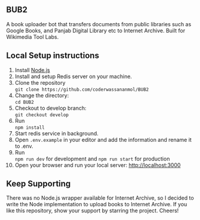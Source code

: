 ## BUB2
A book uploader bot that transfers documents from public libraries such as Google Books, and Panjab Digital Library etc to Internet Archive. Built for Wikimedia Tool Labs.

## Local Setup instructions
1. Install [Node.js](https://nodejs.org/en/download/)
2. Install and setup Redis server on your machine.
3. Clone the repository
<br />`git clone https://github.com/coderwassananmol/BUB2`
4. Change the directory:
<br />`cd BUB2`
5. Checkout to develop branch:
<br /> `git checkout develop`
6. Run <br /> `npm install`
7. Start redis service in background.
8. Open `.env.example` in your editor and add the information and rename it to .env.
9. Run <br /> `npm run dev` for development and `npm run start` for production
10. Open your browser and run your local server: [http://localhost:3000](http://localhost:3000)

## Keep Supporting
There was no Node.js wrapper available for Internet Archive, so I decided to write the Node implementation to upload books to Internet Archive. If you like this repository, show your support by starring the project. Cheers!
